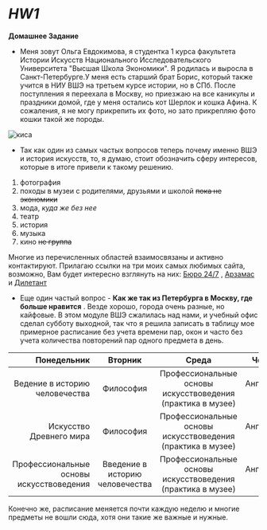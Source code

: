  # *HW1*
__Домашнее Задание__
- Меня зовут Ольга Евдокимова, я студентка 1 курса факультета Истории Искусств Национального Исследовательского Университета  "Высшая Школа Экономики". Я родилась и выросла в Санкт-Петербурге.У меня есть старший брат Борис, который также учится в НИУ ВШЭ на третьем курсе истории, но в СПб. После поступления я переехала в Москву, но приезжаю на все каникулы и праздники домой, где у меня остались кот Шерлок и кошка Афина. К сожаления, я не могу прикрепить их фото, но зато прикрепляю фото кошки такой же породы.

![киса](http://lemiki.ru/wp-content/uploads/2015/08/abissinskaja_koshka.jpg "абиссинская кошка")
+ Так как один из самых частых вопросов теперь почему именно ВШЭ и история искусств, то, я думаю, стоит обозначить сферу интересов, которые в итоге привели к такому решению. 
1. фотография
2. походы в музеи с родителями, друзьями и школой ~~пока не экономики~~
3. мода, *куда же без нее*
4. театр
5. история
6. музыка
7. кино  ~~не группа~~

Многие из перечисленных областей взаимосвязаны и активно контактируют.
Прилагаю ссылки на три моих самых любимых сайта, возможно, Вам будет интересно взглянуть на них: [Бюро 24/7](https://www.buro247.ru) , [Арзамас](http://arzamas.academy) и [Дилетант](http://diletant.media)
- Еще один частый вопрос - __Как же так из Петербурга в Москву, где больше нравится__ . Везде хорошо, города очень разные, но кайфовые.
В этом модуле ВШЭ сжалилась над нами, и учебный офис сделал субботу выходной, так что я решила записать в таблицу мое примерное расписание без учета времени пар, окон и часто без учета количества повторений пар одного предмета в день.

|Понедельник|Вторник|Среда|Четверг|Пятница|
| -----------:| :-----: | :---: | :-----: | :------ |
| Ведение в историю человечества | Философия | Профессиональные основы искусствоведения (практика в музее)| Английский язык |Искусство Древнего мира |
| Искусство Древнего мира | Философия| Профессиональные основы искусствоведения (практика в музее) | Английский язык |Искусство Древнего мира |
| Профессиональные основы искусствоведения | Введение в историю человечества | Профессиональные основы искусствоведения (практика в музее)|Английский язык |Цифровая грамотность |

Конечно же, расписание меняется почти каждую неделю и многие предметы не вошли сюда, хотя они такие же важные и нужные. 
